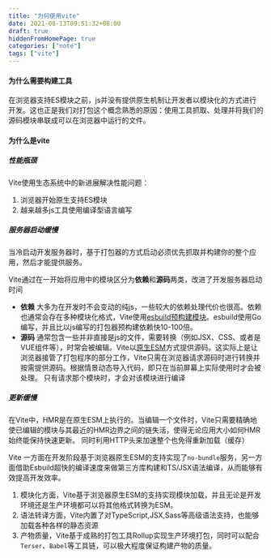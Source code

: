 ```yaml
---
title: "为何使用vite"
date: 2021-08-13T09:51:32+08:00
draft: true
hiddenFromHomePage: true
categories: ["note"]
tags: ["vite"]
---
```

#### 为什么需要构建工具
在浏览器支持ES模块之前，js并没有提供原生机制让开发者以模块化的方式进行开发。这也正是我们对打包这个概念熟悉的原因：使用工具抓取、处理并将我们的源码模块串联成可以在浏览器中运行的文件。
#### 为什么是vite
##### 性能瓶颈
Vite使用生态系统中的新进展解决性能问题：
1. 浏览器开始原生支持ES模块
2. 越来越多js工具使用编译型语言编写

##### 服务器启动缓慢
当冷启动开发服务器时，基于打包器的方式启动必须优先抓取并构建你的整个应用，然后才能提供服务。

Vite通过在一开始将应用中的模块区分为**依赖**和**源码**两类，改进了开发服务器启动时间
+ **依赖** 大多为在开发时不会变动的纯js，一些较大的依赖处理代价也很高。依赖也通常会存在多种模块化格式，Vite使用[esbuild预构建模块](https://esbuild.github.io/)。esbuild使用Go编写，并且比以js编写的打包器预构建依赖快10-100倍。
+ **源码** 通常包含一些并非直接是js的文件，需要转换（例如JSX、CSS、或者是VUE组件等），时常会被编辑。Vite以[原生ESM](https://developer.mozilla.org/en-US/docs/Web/JavaScript/Guide/Modules)方式提供源码。这实际上是让浏览器接管了打包程序的部分工作，Vite只需在浏览器请求源码时进行转换并按需提供源码。根据情景动态导入代码，即只在当前屏幕上实际使用时才会被处理。
只有请求那个模块时，才会对该模块进行编译

##### 更新缓慢
在Vite中，HMR是在原生ESM上执行的。当编辑一个文件时，Vite只需要精确地使已编辑的模块与其最近的HMR边界之间的链失活，使得无论应用大小如何HMR始终能保持快速更新。
同时利用HTTP头来加速整个也免得重新加载（缓存）

Vite 一方面在开发阶段基于浏览器原生ESM的支持实现了`no-bundle`服务，另一方面借助Esbuild超快的编译速度来做第三方库构建和TS/JSX语法编译，从而能够有效提高开发效率。
1. 模块化方面，Vite基于浏览器原生ESM的支持实现模块加载，并且无论是开发环境还是生产环境都可以将其他格式转换为ESM。
2. 语法转译方面，Vite内置了对TypeScript,JSX,Sass等高级语法支持，也能够加载各种各样的静态资源
3. 产物质量，Vite基于成熟的打包工具Rollup实现生产环境打包，同时可以配合`Terser`、`Babel`等工具链，可以极大程度保证构建产物的质量。



